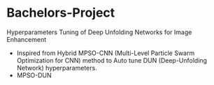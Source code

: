 # Bachelors-Project
Hyperparameters Tuning of Deep Unfolding Networks for Image Enhancement

- Inspired from Hybrid MPSO-CNN (Multi-Level Particle Swarm Optimization for CNN) method to Auto tune DUN (Deep-Unfolding Network) hyperparameters.
- MPSO-DUN